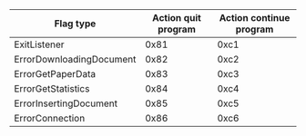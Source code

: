| **Flag type**           | **Action quit program** | **Action continue program** |
|-------------------------|-------------------------|-----------------------------|
| ExitListener		      | 0x81      		   		| 0xc1                        |
| ErrorDownloadingDocument| 0x82      		   		| 0xc2                        |
| ErrorGetPaperData       | 0x83      		   		| 0xc3                        |
| ErrorGetStatistics      | 0x84      		   		| 0xc4                 		  |
| ErrorInsertingDocument  | 0x85      		   		| 0xc5                   	  |
| ErrorConnection         | 0x86      		   		| 0xc6                 	  	  |